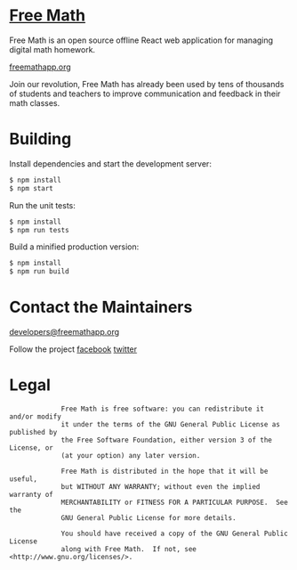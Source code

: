 # [Free Math](http://freemathapp.org)
 
Free Math is an open source offline React web application for managing digital math homework.

[freemathapp.org](http://freemathapp.org)

Join our revolution, Free Math has already been used by tens of thousands of students and teachers
to improve communication and feedback in their math classes.

# Building

Install dependencies and start the development server:
```sh
$ npm install
$ npm start
```

Run the unit tests:
```sh
$ npm install
$ npm run tests
```

Build a minified production version:
```sh
$ npm install
$ npm run build 
```
 
# Contact the Maintainers
developers@freemathapp.org

Follow the project <a href="https://www.facebook.com/freemathapp">facebook</a> <a href="https://twitter.com/freemathapp">twitter</a>

# Legal

                 Free Math is free software: you can redistribute it and/or modify
                 it under the terms of the GNU General Public License as published by
                 the Free Software Foundation, either version 3 of the License, or
                 (at your option) any later version.
 
                 Free Math is distributed in the hope that it will be useful,
                 but WITHOUT ANY WARRANTY; without even the implied warranty of
                 MERCHANTABILITY or FITNESS FOR A PARTICULAR PURPOSE.  See the
                 GNU General Public License for more details.
 
                 You should have received a copy of the GNU General Public License
                 along with Free Math.  If not, see <http://www.gnu.org/licenses/>. 
